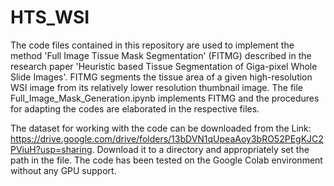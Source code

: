 # HTS_WSI

The code files contained in this repository are used to implement the method 'Full Image Tissue Mask Segmentation' (FITMG) described in the research paper 'Heuristic based Tissue Segmentation of Giga-pixel Whole Slide Images'. FITMG segments the tissue area of a given high-resolution WSI image from its relatively lower resolution thumbnail image. The file Full_Image_Mask_Generation.ipynb implements FITMG and the procedures for adapting the codes are elaborated in the respective files.

The dataset for working with the code can be downloaded from the Link: https://drive.google.com/drive/folders/13bDVN1qUpeaAoy3bRO52PEgKJC2PViuH?usp=sharing. Download it to a directory and appropriately set the path in the file. The code has been tested on the Google Colab environment without any GPU support.
